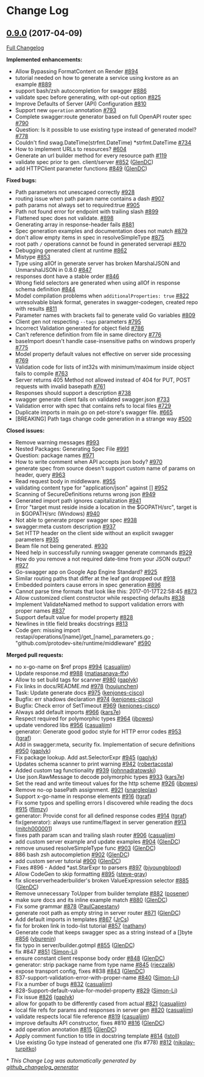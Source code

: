 # Change Log

## [0.9.0](https://github.com/go-swagger/go-swagger/tree/0.9.0) (2017-04-09)
[Full Changelog](https://github.com/go-swagger/go-swagger/compare/0.8.0...0.9.0)

**Implemented enhancements:**

- Allow Bypassing FormatContent on Render [\#894](https://github.com/go-swagger/go-swagger/issues/894)
- tutorial needed on how to generate a service using kvstore as an example [\#889](https://github.com/go-swagger/go-swagger/issues/889)
- support bash/zsh autocompletion for swagger [\#886](https://github.com/go-swagger/go-swagger/issues/886)
- validate spec before generating, with opt-out option [\#825](https://github.com/go-swagger/go-swagger/issues/825)
- Improve Defaults of Server \(API\) Configuration [\#810](https://github.com/go-swagger/go-swagger/issues/810)
- Support new `operation` annotation [\#793](https://github.com/go-swagger/go-swagger/issues/793)
- Complete swagger:route generator based on full OpenAPI router spec [\#790](https://github.com/go-swagger/go-swagger/issues/790)
- Question: Is it possible to use existing type instead of generated model? [\#778](https://github.com/go-swagger/go-swagger/issues/778)
- Couldn't find swag.DateTime\(strfmt.DateTime\) \*strfmt.DateTime [\#734](https://github.com/go-swagger/go-swagger/issues/734)
- How to implement URLs to resources? [\#604](https://github.com/go-swagger/go-swagger/issues/604)
- Generate an url builder method for every resource path [\#119](https://github.com/go-swagger/go-swagger/issues/119)
- validate spec prior to gen. client/server [\#852](https://github.com/go-swagger/go-swagger/pull/852) ([GlenDC](https://github.com/GlenDC))
- add HTTPClient parameter functions [\#849](https://github.com/go-swagger/go-swagger/pull/849) ([GlenDC](https://github.com/GlenDC))

**Fixed bugs:**

- Path parameters not unescaped correctly [\#928](https://github.com/go-swagger/go-swagger/issues/928)
- routing issue when path param name contains a dash [\#907](https://github.com/go-swagger/go-swagger/issues/907)
- path params not always set to required:true [\#905](https://github.com/go-swagger/go-swagger/issues/905)
- Path not found error for endpoint with trailing slash [\#899](https://github.com/go-swagger/go-swagger/issues/899)
- Flattened spec does not validate. [\#898](https://github.com/go-swagger/go-swagger/issues/898)
- Generating array in response-header fails [\#881](https://github.com/go-swagger/go-swagger/issues/881)
- Spec generation examples and documentation does not match [\#879](https://github.com/go-swagger/go-swagger/issues/879)
- don't allow empty items in spec in resolveSimpleType [\#875](https://github.com/go-swagger/go-swagger/issues/875)
- root path `/` operations cannot be found in generated serverapi [\#870](https://github.com/go-swagger/go-swagger/issues/870)
- Debugging generated client at runtime [\#862](https://github.com/go-swagger/go-swagger/issues/862)
- Mistype [\#853](https://github.com/go-swagger/go-swagger/issues/853)
- Type using allOf in generate server has broken MarshalJSON and UnmarshalJSON in 0.8.0 [\#847](https://github.com/go-swagger/go-swagger/issues/847)
- responses dont have a stable order [\#846](https://github.com/go-swagger/go-swagger/issues/846)
- Wrong field selectors are generated when using allOf in response schema definition [\#844](https://github.com/go-swagger/go-swagger/issues/844)
- Model compilation problems when `additionalProperties: true` [\#822](https://github.com/go-swagger/go-swagger/issues/822)
- unresolvable blank format, generates in swagger-codegen, created repo with results [\#811](https://github.com/go-swagger/go-swagger/issues/811)
- Parameter names with brackets fail to generate valid Go variables [\#809](https://github.com/go-swagger/go-swagger/issues/809)
- Client gen not respecting `--tags` parameters [\#795](https://github.com/go-swagger/go-swagger/issues/795)
- Incorrect Validation generated for object field [\#786](https://github.com/go-swagger/go-swagger/issues/786)
- Can't reference definition from file in same directory [\#776](https://github.com/go-swagger/go-swagger/issues/776)
- baseImport doesn't handle case-insensitive paths on windows properly [\#775](https://github.com/go-swagger/go-swagger/issues/775)
- Model property default values not effective on server side processing [\#769](https://github.com/go-swagger/go-swagger/issues/769)
- Validation code for lists of int32s with minimum/maximum inside object fails to compile [\#763](https://github.com/go-swagger/go-swagger/issues/763)
- Server returns 405 Method not allowed instead of 404 for PUT, POST requests with invalid basepath [\#761](https://github.com/go-swagger/go-swagger/issues/761)
- Responses should support a description [\#738](https://github.com/go-swagger/go-swagger/issues/738)
- swagger generate client fails on validated swagger.json [\#733](https://github.com/go-swagger/go-swagger/issues/733)
- Validation error with spec that contains refs to local files [\#729](https://github.com/go-swagger/go-swagger/issues/729)
- Duplicate imports in main.go on pet-store's swagger file. [\#665](https://github.com/go-swagger/go-swagger/issues/665)
- \[BREAKING\] Path tags change code generation in a strange way [\#500](https://github.com/go-swagger/go-swagger/issues/500)

**Closed issues:**

- Remove warning messages [\#993](https://github.com/go-swagger/go-swagger/issues/993)
- Nested Packages: Generating Spec File [\#991](https://github.com/go-swagger/go-swagger/issues/991)
- Question: package names [\#971](https://github.com/go-swagger/go-swagger/issues/971)
- How to write comment when API accepts json body? [\#970](https://github.com/go-swagger/go-swagger/issues/970)
- generate spec from source doesn't support custom name of params on header, query [\#963](https://github.com/go-swagger/go-swagger/issues/963)
- Read request body in middleware. [\#955](https://github.com/go-swagger/go-swagger/issues/955)
- validating content type for "application/json" against \[\] [\#952](https://github.com/go-swagger/go-swagger/issues/952)
- Scanning of SecureDefinitions returns wrong json   [\#949](https://github.com/go-swagger/go-swagger/issues/949)
- Generated import path ignores capitalization [\#941](https://github.com/go-swagger/go-swagger/issues/941)
- Error "target must reside inside a location in the $GOPATH/src", target is in $GOPATH/src \(Windows\) [\#940](https://github.com/go-swagger/go-swagger/issues/940)
- Not able to generate proper swagger spec [\#938](https://github.com/go-swagger/go-swagger/issues/938)
- swagger:meta custom description [\#937](https://github.com/go-swagger/go-swagger/issues/937)
- Set HTTP header on the client side without an explicit swagger parameters [\#935](https://github.com/go-swagger/go-swagger/issues/935)
- Beam file not being generated. [\#930](https://github.com/go-swagger/go-swagger/issues/930)
- Need help in successfully running swagger generate commands [\#929](https://github.com/go-swagger/go-swagger/issues/929)
- How do you remove a not required date-time from your JSON output? [\#927](https://github.com/go-swagger/go-swagger/issues/927)
- Go-swagger app on Google App Engine Standard? [\#925](https://github.com/go-swagger/go-swagger/issues/925)
- Similar routing paths that differ at the leaf got dropped out  [\#918](https://github.com/go-swagger/go-swagger/issues/918)
- Embedded pointers cause errors in spec generation [\#896](https://github.com/go-swagger/go-swagger/issues/896)
- Cannot parse time formats that look like this: 2017-01-17T22:58:45 [\#873](https://github.com/go-swagger/go-swagger/issues/873)
- Allow customized client constructor while respecting defaults [\#838](https://github.com/go-swagger/go-swagger/issues/838)
- Implement ValidateNamed method to support validation errors with proper names [\#837](https://github.com/go-swagger/go-swagger/issues/837)
- Support default value for model property [\#828](https://github.com/go-swagger/go-swagger/issues/828)
- Newlines in title field breaks docstrings [\#813](https://github.com/go-swagger/go-swagger/issues/813)
- Code gen: missing import restapi/operations/\[name\]/get\_\[name\]\_parameters.go ; "github.com/protodev-site/runtime/middleware" [\#590](https://github.com/go-swagger/go-swagger/issues/590)

**Merged pull requests:**

- no x-go-name on $ref props [\#994](https://github.com/go-swagger/go-swagger/pull/994) ([casualjim](https://github.com/casualjim))
- Update response.md [\#988](https://github.com/go-swagger/go-swagger/pull/988) ([matiasanaya-ffx](https://github.com/matiasanaya-ffx))
- Allow to set build tags for scanner [\#980](https://github.com/go-swagger/go-swagger/pull/980) ([gaplyk](https://github.com/gaplyk))
- Fix links in docs/README.md [\#978](https://github.com/go-swagger/go-swagger/pull/978) ([houjunchen](https://github.com/houjunchen))
- Task: Update generate docs [\#975](https://github.com/go-swagger/go-swagger/pull/975) ([kenjones-cisco](https://github.com/kenjones-cisco))
- Bugfix: err shadows declaration [\#974](https://github.com/go-swagger/go-swagger/pull/974) ([kenjones-cisco](https://github.com/kenjones-cisco))
- Bugfix: Check error of SetTimeout [\#969](https://github.com/go-swagger/go-swagger/pull/969) ([kenjones-cisco](https://github.com/kenjones-cisco))
- Always add default imports [\#966](https://github.com/go-swagger/go-swagger/pull/966) ([kars7e](https://github.com/kars7e))
- Respect required for polymorphic types [\#964](https://github.com/go-swagger/go-swagger/pull/964) ([jbowes](https://github.com/jbowes))
- update vendored libs [\#956](https://github.com/go-swagger/go-swagger/pull/956) ([casualjim](https://github.com/casualjim))
- generator: Generate good godoc style for HTTP error codes [\#953](https://github.com/go-swagger/go-swagger/pull/953) ([tgraf](https://github.com/tgraf))
- Add  in swagger:meta, security fix. Implementation of secure definitions [\#950](https://github.com/go-swagger/go-swagger/pull/950) ([gaplyk](https://github.com/gaplyk))
- Fix package lookup. Add ast.SelectorExpr [\#945](https://github.com/go-swagger/go-swagger/pull/945) ([gaplyk](https://github.com/gaplyk))
- Updates schema scanner to print warning [\#942](https://github.com/go-swagger/go-swagger/pull/942) ([robertacosta](https://github.com/robertacosta))
- Added custom tag functionality [\#939](https://github.com/go-swagger/go-swagger/pull/939) ([johnnadratowski](https://github.com/johnnadratowski))
- Use json.RawMessage to decode polymorphic types [\#933](https://github.com/go-swagger/go-swagger/pull/933) ([kars7e](https://github.com/kars7e))
- Set the read and write timeout values for the http scheme [\#926](https://github.com/go-swagger/go-swagger/pull/926) ([jbowes](https://github.com/jbowes))
- Remove no-op basePath assignment. [\#921](https://github.com/go-swagger/go-swagger/pull/921) ([snargleplax](https://github.com/snargleplax))
- Support x-go-name in response elements [\#916](https://github.com/go-swagger/go-swagger/pull/916) ([tgraf](https://github.com/tgraf))
- Fix some typos and spelling errors I discovered while reading the docs [\#915](https://github.com/go-swagger/go-swagger/pull/915) ([flimzy](https://github.com/flimzy))
- generator: Provide const for all defined response codes [\#914](https://github.com/go-swagger/go-swagger/pull/914) ([tgraf](https://github.com/tgraf))
- fix\(generator\): always use runtime/flagext in server generation [\#913](https://github.com/go-swagger/go-swagger/pull/913) ([mitch000001](https://github.com/mitch000001))
- fixes path param scan and trailing slash router [\#906](https://github.com/go-swagger/go-swagger/pull/906) ([casualjim](https://github.com/casualjim))
- add custom server example and update examples [\#904](https://github.com/go-swagger/go-swagger/pull/904) ([GlenDC](https://github.com/GlenDC))
- remove unused resolveSimpleType func [\#903](https://github.com/go-swagger/go-swagger/pull/903) ([GlenDC](https://github.com/GlenDC))
- 886 bash zsh autocompletion [\#902](https://github.com/go-swagger/go-swagger/pull/902) ([GlenDC](https://github.com/GlenDC))
- add custom server tutorial [\#900](https://github.com/go-swagger/go-swagger/pull/900) ([GlenDC](https://github.com/GlenDC))
- Fixes \#896 - Added \*ast.StarExpr to parsers [\#897](https://github.com/go-swagger/go-swagger/pull/897) ([bjyoungblood](https://github.com/bjyoungblood))
- Allow CodeGen to skip formatting [\#895](https://github.com/go-swagger/go-swagger/pull/895) ([steve-gray](https://github.com/steve-gray))
- fix sliceserverheaderbuilder's broken ValueExpression selector [\#885](https://github.com/go-swagger/go-swagger/pull/885) ([GlenDC](https://github.com/GlenDC))
- Remove unnecessary ToUpper from builder template [\#882](https://github.com/go-swagger/go-swagger/pull/882) ([posener](https://github.com/posener))
- make sure docs and its inline example match [\#880](https://github.com/go-swagger/go-swagger/pull/880) ([GlenDC](https://github.com/GlenDC))
- Fix some grammar [\#878](https://github.com/go-swagger/go-swagger/pull/878) ([PaulCapestany](https://github.com/PaulCapestany))
- generate root path as empty string in server router [\#871](https://github.com/go-swagger/go-swagger/pull/871) ([GlenDC](https://github.com/GlenDC))
- Add default imports in templates [\#867](https://github.com/go-swagger/go-swagger/pull/867) ([JrCs](https://github.com/JrCs))
- fix for broken link in todo-list tutorial [\#857](https://github.com/go-swagger/go-swagger/pull/857) ([nathany](https://github.com/nathany))
- Generate code that keeps swagger spec as a string instead of a \[\]byte [\#856](https://github.com/go-swagger/go-swagger/pull/856) ([vburenin](https://github.com/vburenin))
- fix typo in server/builder.gotmpl [\#855](https://github.com/go-swagger/go-swagger/pull/855) ([GlenDC](https://github.com/GlenDC))
- fix \#847 [\#851](https://github.com/go-swagger/go-swagger/pull/851) ([Simon-Li](https://github.com/Simon-Li))
- ensure constant client response body order [\#848](https://github.com/go-swagger/go-swagger/pull/848) ([GlenDC](https://github.com/GlenDC))
- generator: strip package name from type name [\#845](https://github.com/go-swagger/go-swagger/pull/845) ([rjeczalik](https://github.com/rjeczalik))
- expose transport config, fixes \#838 [\#843](https://github.com/go-swagger/go-swagger/pull/843) ([GlenDC](https://github.com/GlenDC))
- 837-support-validation-error-with-proper-name [\#840](https://github.com/go-swagger/go-swagger/pull/840) ([Simon-Li](https://github.com/Simon-Li))
- Fix a number of bugs [\#832](https://github.com/go-swagger/go-swagger/pull/832) ([casualjim](https://github.com/casualjim))
- 828-Support-default-value-for-model-property [\#829](https://github.com/go-swagger/go-swagger/pull/829) ([Simon-Li](https://github.com/Simon-Li))
- Fix issue [\#826](https://github.com/go-swagger/go-swagger/pull/826) ([gaplyk](https://github.com/gaplyk))
- allow for gopath to be differently cased from actual [\#821](https://github.com/go-swagger/go-swagger/pull/821) ([casualjim](https://github.com/casualjim))
- local file refs for params and responses in server gen [\#820](https://github.com/go-swagger/go-swagger/pull/820) ([casualjim](https://github.com/casualjim))
- validate respects local file reference [\#819](https://github.com/go-swagger/go-swagger/pull/819) ([casualjim](https://github.com/casualjim))
- improve defaults API constructor, fixes \#810 [\#816](https://github.com/go-swagger/go-swagger/pull/816) ([GlenDC](https://github.com/GlenDC))
- add operation annotation [\#815](https://github.com/go-swagger/go-swagger/pull/815) ([GlenDC](https://github.com/GlenDC))
- Apply comment function to title in docstring template [\#814](https://github.com/go-swagger/go-swagger/pull/814) ([lstoll](https://github.com/lstoll))
- Use existing Go type instead of generated one \(fix \#778\) [\#812](https://github.com/go-swagger/go-swagger/pull/812) ([nikolay-turpitko](https://github.com/nikolay-turpitko))

\* *This Change Log was automatically generated by [github_changelog_generator](https://github.com/skywinder/Github-Changelog-Generator)*
